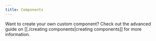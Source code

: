 ```yaml
---
title: Components
---
```


Want to create your own custom component? Check out the advanced guide on [[./creating components|creating components]] for more information.
